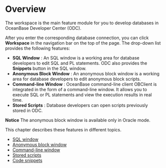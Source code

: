 Overview 
=============================

The workspace is the main feature module for you to develop databases in OceanBase Developer Center (ODC). 

After you enter the corresponding database connection, you can click **Workspace** in the navigation bar on the top of the page. The drop-down list provides the following features:

* **SQL Window** : An SQL window is a working area for database developers to edit SQL and PL statements. ODC also provides the **Snippets** button in the SQL window.
* **Anonymous Block Window** : An anonymous block window is a working area for database developers to edit anonymous block scripts.
* **Command-line Window** : OceanBase command-line client OBClient is integrated in the form of a command-line window. It allows you to execute SQL or PL statements and view the execution results in real time.
* **Stored Scripts** : Database developers can open scripts previously stored in ODC.
 

**Notice**
The anonymous block window is available only in Oracle mode.

This chapter describes these features in different topics.

* [SQL window](../../6.client-odc-user-guide/4.client-odc-use-workspace/2.client-odc-sql-window.md) 
* [Anonymous block window](../../6.client-odc-user-guide/4.client-odc-use-workspace/3.client-odc-anonymous-block-window.md)
* [Command-line window](../../6.client-odc-user-guide/4.client-odc-use-workspace/4.client-odc-command-line-window.md)
* [Stored scripts](../../6.client-odc-user-guide/4.client-odc-use-workspace/5.client-odc-stored-scripts.md)
* [Code snippets](../../6.client-odc-user-guide/4.client-odc-use-workspace/6.client-odc-snippet.md)



